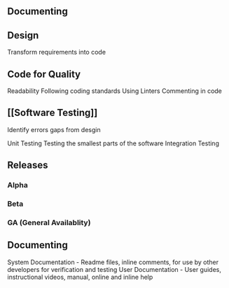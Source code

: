 ## Documenting 
## Design
Transform requirements into code 

## Code for Quality
Readability
Following coding standards
Using Linters
Commenting in code

## [[Software Testing]]
Identify errors gaps from desgin

Unit Testing 
Testing the smallest parts of the software
Integration Testing

## Releases
### Alpha 
### Beta

### GA (General Availablity)

## Documenting
System Documentation - Readme files, inline comments, for use by other developers for verification and testing
User Documentation - User guides, instructional videos, manual, online and inline help

